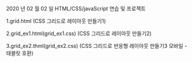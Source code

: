 2020 년 02 월 02 일 HTML/CSS/javaScript 연습 및 프로젝트



1.grid.html (CSS 그리드로 레이아웃 만들기1)

2.grid_ex1.html(grid_ex1.css) (CSS 그리드로 레이아웃 만들기2)

3.grid_ex2.thml(grid_ex2.css) (CSS 그리드로 반응형 레이아웃 만들기3 모바일 - 태블릿 호환)
